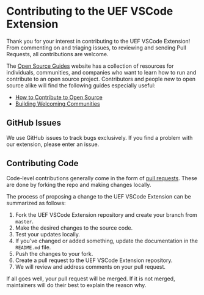 # Contributing to the UEF VSCode Extension

Thank you for your interest in contributing to the UEF VSCode Extension! From commenting on and triaging issues, to reviewing and sending Pull Requests, all contributions are welcome.

The [Open Source Guides](https://opensource.guide/) website has a collection of resources for individuals, communities, and companies who want to learn how to run and contribute to an open source project. Contributors and people new to open source alike will find the following guides especially useful:

* [How to Contribute to Open Source](https://opensource.guide/how-to-contribute/)
* [Building Welcoming Communities](https://opensource.guide/building-community/)

## GitHub Issues

We use GitHub issues to track bugs exclusively. If you find
a problem with our extension, please enter an issue.

## Contributing Code

Code-level contributions generally come in the form of [pull requests](https://help.github.com/en/articles/about-pull-requests). These are done by forking the repo and making changes locally.

The process of proposing a change to the UEF VSCode Extension can be summarized as follows:

1. Fork the UEF VSCode Extension repository and create your branch from `master`.
2. Make the desired changes to the source code.
3. Test your updates locally.
4. If you've changed or added something, update the documentation in the `README.md` file.
5. Push the changes to your fork.
6. Create a pull request to the UEF VSCode Extension repository.
7. We will review and address comments on your pull request.

If all goes well, your pull request will be merged. If it is not merged, maintainers will do their best to explain the reason why.
